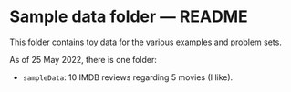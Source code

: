 # Sample data folder — README

This folder contains toy data for the various examples and problem sets.

As of 25 May 2022, there is one folder:

- `sampleData`: 10 IMDB reviews regarding 5 movies (I like).